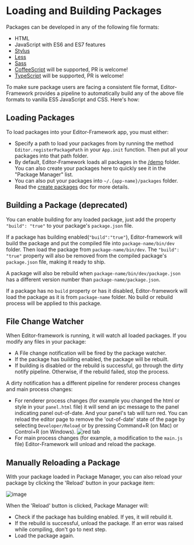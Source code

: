 # Loading and Building Packages

Packages can be developed in any of the following file formats:

- HTML
- JavaScript with ES6 and ES7 features
- [Stylus](https://learnboost.github.io/stylus/)
- [Less](http://lesscss.org/)
- [Sass](http://sass-lang.com/)
- [CoffeeScript](http://coffeescript.org/) will be supported, PR is welcome!
- [TypeScript](http://www.typescriptlang.org/) will be supported, PR is welcome!

To make sure package users are facing a consistent file format, Editor-Framework provides a pipeline to automatically build any of the above file formats to vanilla ES5 JavaScript and CSS. Here's how:

## Loading Packages

To load packages into your Editor-Framework app, you must either:

- Specify a path to load your packages from by running the method `Editor.registerPackagePath` in your `App.init` function. Then put all your packages into that path folder.
- By default, Editor-Framework loads all packages in the [/demo](../../../demo) folder. You can also create your packages here to quickly see it in the "Package Manager" list.
- You can also put your packages into `~/.{app-name}/packages` folder. Read the [create packages](./create-your-package.md#create-your-package) doc for more details.

## Building a Package **(deprecated)**

You can enable building for any loaded package, just add the property `"build": "true"` to your package's `package.json` file.

If a package has building enabled(`"build":"true"`), Editor-framework will build the package and put the compiled file into `package-name/bin/dev` folder. Then load the package from `package-name/bin/dev`.  The `"build": "true"` property will also be removed from the compiled package's `package.json` file, making it ready to ship.

A package will also be rebuild when `package-name/bin/dev/package.json` has a different version number than `package-name/package.json`.

If a package has no `build` property or has it disabled, Editor-framework will load the package as it is from `package-name` folder. No build or rebuild process will be applied to this package.

## File Change Watcher

When Editor-framework is running, it will watch all loaded packages. If you modify any files in your package:

- A File change notification will be fired by the package watcher.
- If the package has building enabled, the package will be rebuilt.
- If building is disabled or the rebuild is successful, go through the dirty notify pipeline. Otherwise, if the rebuild failed, stop the process.

A dirty notification has a different pipeline for renderer process changes and main process changes:

- For renderer process changes (for example you changed the html or style in your `panel.html` file) it will send an ipc message to the panel indicating panel out-of-date. And your panel's tab will turn red. You can reload the editor page to remove the 'out-of-date' state of the page by selecting `Developer/Reload` or by pressing Command+R (on Mac) or Control+R (on Windows).
![red tab](https://cloud.githubusercontent.com/assets/344547/8019179/70f804fe-0c73-11e5-8736-8df1a71e34a4.png)
- For main process changes (for example, a modification to the `main.js` file) Editor-Framework will unload and reload the package.

## Manually Reloading a Package

With your package loaded in Package Manager, you can also reload your package by clicking the 'Reload' button in your package item:

![image](https://cloud.githubusercontent.com/assets/344547/8019037/beb6e248-0c6c-11e5-868d-9fe40c056155.png)

When the 'Reload' button is clicked, Package Manager will:

- Check if the package has building enabled. If yes, it will rebuild it.
- If the rebuild is successful, unload the package. If an error was raised while compiling, don't go to next step.
- Load the package again.
